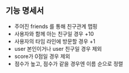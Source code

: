 ## 기능 명세서

- 주어진 friends 를 통해 친구관계 맵핑
- 사용자와 함께 아는 친구일 경우 +10
- 사용자의 타임 라인에 방문할 경우 +1
- user 본인이거나 user 친구일 경우 제외
- score가 0점일 경우 제외
- 점수가 높고, 점수가 같을 경우엔 이름 순으로 정렬
